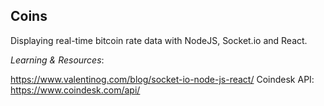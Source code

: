 ## Coins

Displaying real-time bitcoin rate data with NodeJS, Socket.io and React.



*Learning & Resources*:

https://www.valentinog.com/blog/socket-io-node-js-react/
Coindesk API: https://www.coindesk.com/api/

